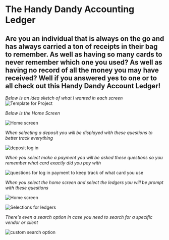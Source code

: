 # The Handy Dandy Accounting Ledger
## Are you an individual that is always on the go and has always carried a ton of receipts in their bag to remember. As well as having so many cards to never remember which one you used?  As well as having no record of all the money you may have received? Well if you answered yes to one or to all check out this Handy Dandy Account Ledger! 
*Below is an idea sketch of what I wanted in each screen*
![Template for Project](https://github.com/Areyes444/AccountingLedger/assets/166452594/fe565b82-9b5f-42ed-a15a-0a6085e3cdd4)

*Below is the Home Screen*

![Home screen](https://github.com/Areyes444/AccountingLedger/assets/166452594/31d95464-8623-4f9d-8888-8732b86e6810)

*When selecting a deposit you will be displayed with these questions to better track everything*

![deposit log in](https://github.com/Areyes444/AccountingLedger/assets/166452594/978fed3c-9ffd-47fe-8c39-961280601ef2)

*When you select make a payment you will be asked these questions so you remember what card exactly did you pay with*

![questions for log in payment to keep track of what card you use](https://github.com/Areyes444/AccountingLedger/assets/166452594/cdbb6863-b8ca-419c-b053-5462a8e3eb46)

*When you select the home screen and select the ledgers you will be prompt with these questions*

![Home screen](https://github.com/Areyes444/AccountingLedger/assets/166452594/083af55a-576a-4c7a-840f-a10de0176320)


![Selections for ledgers](https://github.com/Areyes444/AccountingLedger/assets/166452594/b5d95301-fbf3-4331-9ae8-e46616da34e8)

*There's even a search option in case you need to search for a specific vendor or client*

![custom search option](https://github.com/Areyes444/AccountingLedger/assets/166452594/fd2c7ea5-62db-404a-bd6e-5f70bb90ec68)
